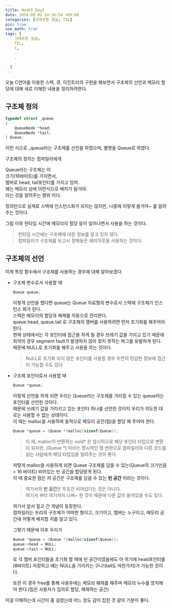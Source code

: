 ```yaml
---
title: Week5_Day2
date: 2024-08-02 14:36:54 +09:00
categories: [크래프톤 정글, TIL]
pin: true
use_math: true
tags: [
    크래프톤 정글,
    TIL,
    C,
    .
    .
    .
  ]
---
```


오늘 C언어를 이용한 스택, 큐, 이진트리의 구현을 해보면서 구조체의 선언과 메모리 할당에 대해 새로 이해한 내용을 정리하려한다.

## 구조체 정의

```c
typedef struct _queue
{
	QueueNode *head;
	QueueNode *tail;
} Queue;
```

이런 식으로 \_queue라는 구조체를 선언을 하였으며, 별명을 Queue로 하였다.

구조체의 정의는 컴파일러에게

Queue라는 구조체는 이  
크기(16바이트)를 가지면서,  
멤버로 head, tail포인터를 가지고 있어.  
얘는 메모리 상에 이런식으로 배치가 될거야.  
라는 것을 알려주는 행위 이다.

정의만으로 실제로 스택에 인스턴스화가 되지는 않지만, 나중에 이렇게 쓸거야~ 를 알려주는 것이다.

그럼 이후 런타임 시간에 메모리의 할당 등이 일어나면서 사용을 하는 것이다.

> 런타임 시간에는 구조체에 대한 정보를 알고 있지 않다.  
> 컴파일러가 구조체를 보고서 정해놓은 레이아웃을 사용하는 것이다.

## 구조체의 선언

이제 특정 함수에서 구조체를 사용하는 경우에 대해 알아보겠다.

- 구조체 변수로서 사용할 때

  ```c
  Queue queue;
  ```

  이렇게 선언을 했다면 queue는 Queue 자료형의 변수로서 스택에 구조체가 인스턴스 화가 된다.  
  스택은 메모리의 할당과 해제를 자동으로 관리한다.  
  queue.head, queue.tail 로 구조체의 멤버를 사용하려면 먼저 초기화를 해주어야 한다.  
  현재 상태에서는 각 포인터에 접근을 하게 될 경우 쓰레기 값을 가지고 있기 때문에 최악의 경우 segment fault가 발생하지 않아 찾지 못하는 버그를 유발하게 된다.  
  때문에 NULL로 초기화를 해주고 사용을 하는 것이다.

  > NULL로 초기화 되지 않은 포인터를 사용할 경우 우연히 민감한 정보에 접근이 가능할 수도 있다.

- 구조체 포인터로서 사용할 때

  ```c
  Queue *queue;
  ```

  이렇게 선언을 하게 되면 우리는 Queue라는 구조체를 가리킬 수 있는 queue라는 포인터를 선언한 것이다.  
  때문에 쓰레기 값을 가리키고 있는 포인터 하나를 선언한 것이지 우리가 의도한 대로는 사용할 수 없는 상태이다.  
  이 때는 malloc을 사용하여 동적으로 메모리 공간(힙)을 할당 해 주어야 한다.

  ```c
  Queue *queue = (Queue *)malloc(sizeof(Queue));
  ```

  > 이 때, malloc이 반환하는 void* 은 암시적으로 해당 포인터 타입으로 변환이 되지만, (Queue *) 이라는 명시적인 형 변환으로 컴파일러와 다른 코드를 읽는 사람에게 해당 타입임을 알려주는 것이 좋다.

  저렇게 malloc을 사용하게 되면 Queue 구조체를 담을 수 있는(Queue의 크기만큼 = 16 바이트) 비어있는 빈 공간을 할당받게 된다.  
  이 때 중요한 점은 저 공간은 구조체를 담을 수 있는 **빈 공간** 이라는 것이다.

  > 여기서의 **빈 공간**은 무조건 비어있다는 것은 아니다.  
  > 여기서 부터 여기까지 너써~ 한 것이 때문에 다른 값이 들어있을 수도 있다.

  여기서 앞서 짚고 간 개념이 등장한다.  
  컴파일러는 우리의 구조체가 어떠한 형이고, 크기이고, 멤버는 누구이고, 메모리 공간에 어떻게 배치할 지를 알고 있다.

  그렇기 때문에 이후 우리가

  ```c
  Queue *queue = (Queue *)malloc(sizeof(Queue));
  queue->head = NULL;
  queue->tail = NULL;
  ```

  로 각 멤버 포인터들을 초기화 할 때에 빈 공간이였음에도 아 여기에 head포인터를(8바이트) 저장하고 얘는 NULL을 가리키는 구나!(tail도 마찬가지)가 가능한 것이다.

  또한 이 경우 free를 통해 사용후에는 메모리 해제를 해주며 메모리 누수를 방지해야 한다.(힙은 사용자가 임의로 할당, 해제하는 공간)

이걸 이해하는데 시간이 좀 걸렸는데 어느 정도 감이 잡힌 것 같아 기분이 좋다.
